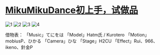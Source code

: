 # [MikuMikuDance初上手，试做品](https://github.com/ChiricoSAMA/Blog/issues/16)

![1](https://github.com/ChiricoSAMA/Blog/assets/112801317/550369d1-a5d4-4d85-a7e0-fb20f726755f)
![2](https://github.com/ChiricoSAMA/Blog/assets/112801317/3df4ae38-4cb7-41f3-a543-3a80520d37e5)
![3](https://github.com/ChiricoSAMA/Blog/assets/112801317/e0273aaf-1db2-47b2-bed3-6b89c16bc35a)
![4](https://github.com/ChiricoSAMA/Blog/assets/112801317/2158e523-1d8c-466d-a709-058ba861cbd4)

借物表：
「Music」てにをは
「Model」Hatm氏 / Kurotero
「Motion」mobiusP、ひかる
「Camera」ひな
「Stage」H2CU
「Effect」Rui、966、ikeno、針金P
               